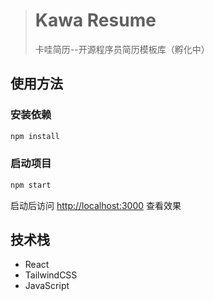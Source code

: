 > # Kawa Resume
> 卡哇简历--开源程序员简历模板库（孵化中）

## 使用方法
### 安装依赖
```bash
npm install
```
### 启动项目
```bash
npm start
```
启动后访问 [http://localhost:3000](http://localhost:3000) 查看效果

## 技术栈
- React
- TailwindCSS
- JavaScript
